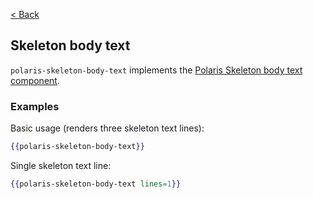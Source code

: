 [< Back](../README.md)

## Skeleton body text

`polaris-skeleton-body-text` implements the [Polaris Skeleton body text component](https://polaris.shopify.com/components/feedback-indicators/skeleton-body-text).

### Examples

Basic usage (renders three skeleton text lines):

```hbs
{{polaris-skeleton-body-text}}
```

Single skeleton text line:

```hbs
{{polaris-skeleton-body-text lines=1}}
```
